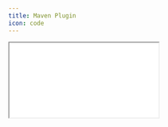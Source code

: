 ```yaml
---
title: Maven Plugin
icon: code
---
```


<iframe class="content-viewer" src="/assets/javadoc/maven-plugin/index.html"/>

<style>
.content-viewer {
    width: 100%;
    height: 1000px;
}
</style>